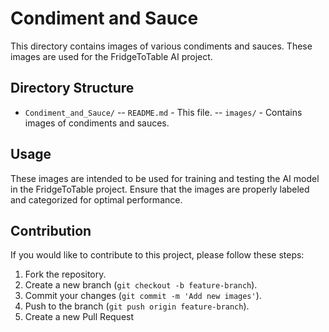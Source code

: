 # Condiment and Sauce

This directory contains images of various condiments and sauces. These images are used for the FridgeToTable AI project.

## Directory Structure

- `Condiment_and_Sauce/`
    -- `README.md` - This file.
    -- `images/` - Contains images of condiments and sauces.

## Usage

These images are intended to be used for training and testing the AI model in the FridgeToTable project. Ensure that the images are properly labeled and categorized for optimal performance.

## Contribution

If you would like to contribute to this project, please follow these steps:

1. Fork the repository.
2. Create a new branch (`git checkout -b feature-branch`).
3. Commit your changes (`git commit -m 'Add new images'`).
4. Push to the branch (`git push origin feature-branch`).
5. Create a new Pull Request
